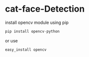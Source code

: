 # cat-face-Detection
install opencv module using pip
```python
pip install opencv-python
```
or use
```python
easy_install opencv
```
